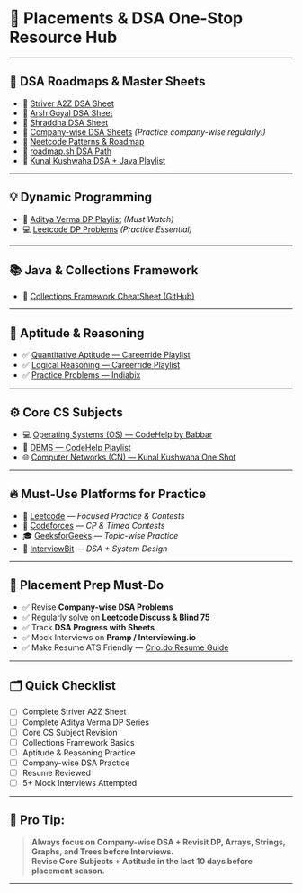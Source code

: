 # 🚀 Placements & DSA One-Stop Resource Hub

---

## 📌 DSA Roadmaps & Master Sheets

- 🔹 [Striver A2Z DSA Sheet](https://takeuforward.org/strivers-a2z-dsa-course/strivers-a2z-dsa-course-sheet-2/)
- 🔹 [Arsh Goyal DSA Sheet](https://www.proelevate.in/dsa-practice/arsh-dsa-sheet)
- 🔹 [Shraddha DSA Sheet](https://docs.google.com/spreadsheets/d/1mvlc8EYc3OVVU3X7NKoC0iZJr_45BL_pVxiJec0r94c/edit?pli=1&gid=0#gid=0)
- 🔹 [Company-wise DSA Sheets](https://www.talentd.in/dsa-corner/companies) *(Practice company-wise regularly!)*
- 🔹 [Neetcode Patterns & Roadmap](https://neetcode.io/)
- 🔹 [roadmap.sh DSA Path](https://roadmap.sh/)
- 🔹 [Kunal Kushwaha DSA + Java Playlist](https://www.youtube.com/playlist?list=PL9gnSGHSqcnr_DxHsP7AW9ftq0AtAyYqJ)

---

## 💡 Dynamic Programming

- 🎥 [Aditya Verma DP Playlist](https://www.youtube.com/playlist?list=PL_z_8CaSLPWekqhdCPmFohncHwz8TY2Go) *(Must Watch)*  
- 💻 [Leetcode DP Problems](https://leetcode.com/tag/dynamic-programming/) *(Practice Essential)*  

---

## 📚 Java & Collections Framework

- 📖 [Collections Framework CheatSheet (GitHub)](https://github.com/AnirudhDas/AniruddhaDas.github.io/blob/master/Java%2FCollectionFrameworkInJava%2FCollectionFrameworkInJava.md)  

---

## 📝 Aptitude & Reasoning

- ✅ [Quantitative Aptitude — Careerride Playlist](https://www.youtube.com/playlist?list=PLpyc33gOcbVA4qXMoQ5vmhefTruk5t9lt)
- ✅ [Logical Reasoning — Careerride Playlist](https://www.youtube.com/playlist?list=PLpyc33gOcbVADMKqylI__O_O_RMeHTyNK)
- ✅ [Practice Problems — Indiabix](https://www.indiabix.com/)

---

## ⚙️ Core CS Subjects

- 💻 [Operating Systems (OS) — CodeHelp by Babbar](https://www.youtube.com/playlist?list=PLDzeHZWIZsTr3nwuTegHLa2qlI81QweYG)
- 💾 [DBMS — CodeHelp Playlist](https://www.youtube.com/playlist?list=PLDzeHZWIZsTpukecmA2p5rhHM14bl2dHU)
- 🌐 [Computer Networks (CN) — Kunal Kushwaha One Shot](https://www.youtube.com/watch?v=IPvYjXCsTg8)

---

## 🔥 Must-Use Platforms for Practice

- 🧩 [Leetcode](https://leetcode.com/) — *Focused Practice & Contests*
- 🎯 [Codeforces](https://codeforces.com/) — *CP & Timed Contests*
- 🎓 [GeeksforGeeks](https://practice.geeksforgeeks.org/) — *Topic-wise Practice*
- 💼 [InterviewBit](https://www.interviewbit.com/practice/) — *DSA + System Design*

---

## 💼 Placement Prep Must-Do

- ✅ Revise **Company-wise DSA Problems**
- ✅ Regularly solve on **Leetcode Discuss & Blind 75**
- ✅ Track **DSA Progress with Sheets**
- ✅ Mock Interviews on **Pramp / Interviewing.io**
- ✅ Make Resume ATS Friendly — [Crio.do Resume Guide](https://www.crio.do/blog/software-engineering-resume/)

---

## 🗂️ Quick Checklist

- [ ] Complete Striver A2Z Sheet  
- [ ] Complete Aditya Verma DP Series  
- [ ] Core CS Subject Revision  
- [ ] Collections Framework Basics  
- [ ] Aptitude & Reasoning Practice  
- [ ] Company-wise DSA Practice  
- [ ] Resume Reviewed  
- [ ] 5+ Mock Interviews Attempted  

---

## 📝 Pro Tip:

> **Always focus on Company-wise DSA + Revisit DP, Arrays, Strings, Graphs, and Trees before Interviews.**  
> **Revise Core Subjects + Aptitude in the last 10 days before placement season.**

---
